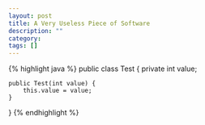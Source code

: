 ```yaml
---
layout: post
title: A Very Useless Piece of Software
description: ""
category: 
tags: []
---
```


{% highlight java %}
public class Test {
    private int value;
    
    public Test(int value) {
        this.value = value;
    }
}
{% endhighlight %}
